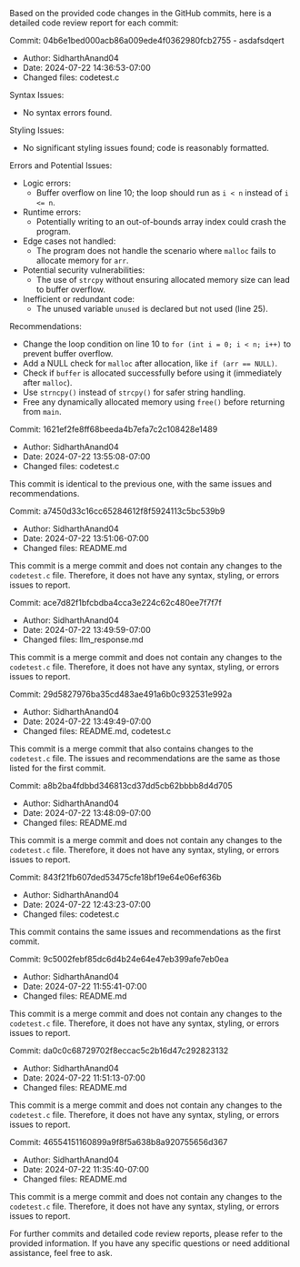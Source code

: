 Based on the provided code changes in the GitHub commits, here is a detailed code review report for each commit:

Commit: 04b6e1bed000acb86a009ede4f0362980fcb2755 - asdafsdqert

- Author: SidharthAnand04
- Date: 2024-07-22 14:36:53-07:00
- Changed files: codetest.c

Syntax Issues:
- No syntax errors found.

Styling Issues:
- No significant styling issues found; code is reasonably formatted.

Errors and Potential Issues:
- Logic errors:
  - Buffer overflow on line 10; the loop should run as `i < n` instead of `i <= n`.
- Runtime errors:
  - Potentially writing to an out-of-bounds array index could crash the program.
- Edge cases not handled:
  - The program does not handle the scenario where `malloc` fails to allocate memory for `arr`.
- Potential security vulnerabilities:
  - The use of `strcpy` without ensuring allocated memory size can lead to buffer overflow.
- Inefficient or redundant code:
  - The unused variable `unused` is declared but not used (line 25).

Recommendations:
- Change the loop condition on line 10 to `for (int i = 0; i < n; i++)` to prevent buffer overflow.
- Add a NULL check for `malloc` after allocation, like `if (arr == NULL)`.
- Check if `buffer` is allocated successfully before using it (immediately after `malloc`).
- Use `strncpy()` instead of `strcpy()` for safer string handling.
- Free any dynamically allocated memory using `free()` before returning from `main`.

Commit: 1621ef2fe8ff68beeda4b7efa7c2c108428e1489

- Author: SidharthAnand04
- Date: 2024-07-22 13:55:08-07:00
- Changed files: codetest.c

This commit is identical to the previous one, with the same issues and recommendations.

Commit: a7450d33c16cc65284612f8f5924113c5bc539b9

- Author: SidharthAnand04
- Date: 2024-07-22 13:51:06-07:00
- Changed files: README.md

This commit is a merge commit and does not contain any changes to the `codetest.c` file. Therefore, it does not have any syntax, styling, or errors issues to report.

Commit: ace7d82f1bfcbdba4cca3e224c62c480ee7f7f7f

- Author: SidharthAnand04
- Date: 2024-07-22 13:49:59-07:00
- Changed files: llm_response.md

This commit is a merge commit and does not contain any changes to the `codetest.c` file. Therefore, it does not have any syntax, styling, or errors issues to report.

Commit: 29d5827976ba35cd483ae491a6b0c932531e992a

- Author: SidharthAnand04
- Date: 2024-07-22 13:49:49-07:00
- Changed files: README.md, codetest.c

This commit is a merge commit that also contains changes to the `codetest.c` file. The issues and recommendations are the same as those listed for the first commit.

Commit: a8b2ba4fdbbd346813cd37dd5cb62bbbb8d4d705

- Author: SidharthAnand04
- Date: 2024-07-22 13:48:09-07:00
- Changed files: README.md

This commit is a merge commit and does not contain any changes to the `codetest.c` file. Therefore, it does not have any syntax, styling, or errors issues to report.

Commit: 843f21fb607ded53475cfe18bf19e64e06ef636b

- Author: SidharthAnand04
- Date: 2024-07-22 12:43:23-07:00
- Changed files: codetest.c

This commit contains the same issues and recommendations as the first commit.

Commit: 9c5002febf85dc6d4b24e64e47eb399afe7eb0ea

- Author: SidharthAnand04
- Date: 2024-07-22 11:55:41-07:00
- Changed files: README.md

This commit is a merge commit and does not contain any changes to the `codetest.c` file. Therefore, it does not have any syntax, styling, or errors issues to report.

Commit: da0c0c68729702f8eccac5c2b16d47c292823132

- Author: SidharthAnand04
- Date: 2024-07-22 11:51:13-07:00
- Changed files: README.md

This commit is a merge commit and does not contain any changes to the `codetest.c` file. Therefore, it does not have any syntax, styling, or errors issues to report.

Commit: 46554151160899a9f8f5a638b8a920755656d367

- Author: SidharthAnand04
- Date: 2024-07-22 11:35:40-07:00
- Changed files: README.md

This commit is a merge commit and does not contain any changes to the `codetest.c` file. Therefore, it does not have any syntax, styling, or errors issues to report.

For further commits and detailed code review reports, please refer to the provided information. If you have any specific questions or need additional assistance, feel free to ask.